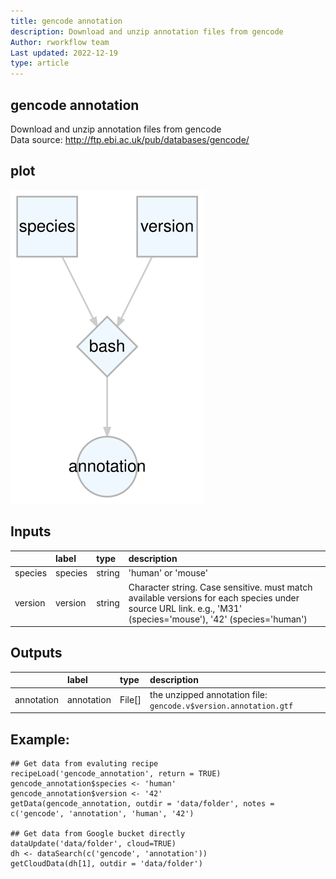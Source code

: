 ```yaml
---
title: gencode annotation
description: Download and unzip annotation files from gencode
Author: rworkflow team
Last updated: 2022-12-19
type: article
---
```

## gencode annotation
Download and unzip annotation files from gencode<br>Data source: <http://ftp.ebi.ac.uk/pub/databases/gencode/>
## plot
![## gencode annotation](/plots/gencode_annotation.svg)
## Inputs
|        |label   |type   |description                                                                                                                                                   |
|:-------|:-------|:------|:-------------------------------------------------------------------------------------------------------------------------------------------------------------|
|species |species |string |'human' or 'mouse'                                                                                                                                            |
|version |version |string |Character string. Case sensitive. must match available versions for each species under source URL link. e.g., 'M31' (species='mouse'), '42' (species='human') |
## Outputs
|           |label      |type   |description                                                      |
|:----------|:----------|:------|:----------------------------------------------------------------|
|annotation |annotation |File[] |the unzipped annotation file: `gencode.v$version.annotation.gtf` |
## Example:
```
## Get data from evaluting recipe
recipeLoad('gencode_annotation', return = TRUE)
gencode_annotation$species <- 'human'
gencode_annotation$version <- '42'
getData(gencode_annotation, outdir = 'data/folder', notes = c('gencode', 'annotation', 'human', '42')

## Get data from Google bucket directly
dataUpdate('data/folder', cloud=TRUE)
dh <- dataSearch(c('gencode', 'annotation'))
getCloudData(dh[1], outdir = 'data/folder')
```

